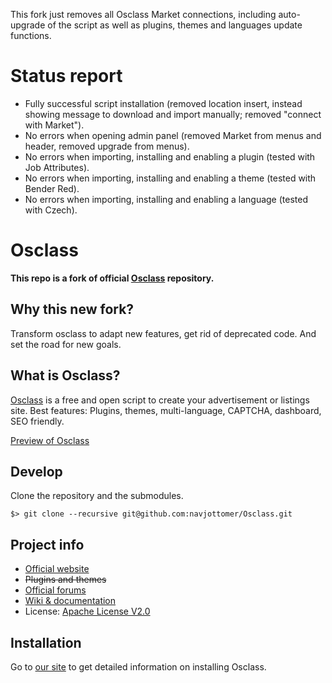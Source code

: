 This fork just removes all Osclass Market connections, including auto-upgrade of the script as well as plugins, themes and languages update functions.

# Status report

- Fully successful script installation (removed location insert, instead showing message to download and import manually; removed "connect with Market").
- No errors when opening admin panel (removed Market from menus and header, removed upgrade from menus).
- No errors when importing, installing and enabling a plugin (tested with Job Attributes).
- No errors when importing, installing and enabling a theme (tested with Bender Red).
- No errors when importing, installing and enabling a language (tested with Czech).

# Osclass

**This repo is a fork of official [Osclass][original-code] repository.**
## Why this new fork?
Transform osclass to adapt new features, get rid of deprecated code. And set the road for new goals.

## What is Osclass?
[Osclass] is a free
and open script to create your advertisement or listings site. Best features: Plugins,
themes, multi-language, CAPTCHA, dashboard, SEO friendly.

[Preview of Osclass][demo]

## Develop

Clone the repository and the submodules.

```
$> git clone --recursive git@github.com:navjottomer/Osclass.git
```

## Project info

* [Official website][osclass]
* ~~Plugins and themes~~
* [Official forums][forums]
* [Wiki & documentation][wiki]
* License: [Apache License V2.0][license]


## Installation

Go to [our site][installing] to get detailed information on installing Osclass.

[original-code]: https://github.com/osclass/Osclass
[osclass]: https://osclass.org/
[preview]: https://osclass.org/wp-content/uploads/2011/01/single_job_board-1024x729.png
[code]: https://github.com/navjottomer/Osclass
[market]: https://market.osclass.org/
[demo]: https://osclass.org/page/demo
[forums]: http://forums.osclass.org/
[wiki]: https://doc.osclass.org/Main_Page
[license]: http://www.apache.org/licenses/LICENSE-2.0
[installing]: https://osclass.org/installing-osclass/
